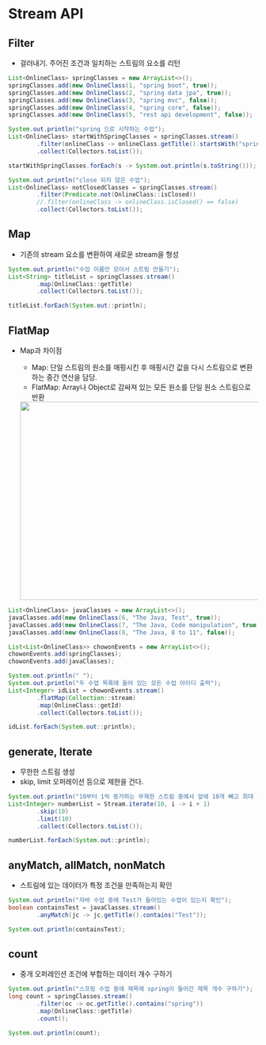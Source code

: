 # Stream API

## Filter

- 걸러내기. 주어진 조건과 일치하는 스트림의 요소를 리턴

```java
List<OnlineClass> springClasses = new ArrayList<>();
springClasses.add(new OnlineClass(1, "spring boot", true));
springClasses.add(new OnlineClass(2, "spring data jpa", true));
springClasses.add(new OnlineClass(3, "spring mvc", false));
springClasses.add(new OnlineClass(4, "spring core", false));
springClasses.add(new OnlineClass(5, "rest api development", false));

System.out.println("spring 으로 시작하는 수업");
List<OnlineClass> startWithSpringClasses = springClasses.stream()
        .filter(onlineClass -> onlineClass.getTitle().startsWith("spring"))
        .collect(Collectors.toList());

startWithSpringClasses.forEach(s -> System.out.println(s.toString()));

System.out.println("close 되지 않은 수업");
List<OnlineClass> notClosedClasses = springClasses.stream()
        .filter(Predicate.not(OnlineClass::isClosed))
        //.filter(onlineClass -> onlineClass.isClosed() == false)
        .collect(Collectors.toList());
```

## Map

- 기존의 stream 요소를 변환하여 새로운 stream을 형성

```java
System.out.println("수업 이름만 모아서 스트림 만들기");
List<String> titleList = springClasses.stream()
        .map(OnlineClass::getTitle)
        .collect(Collectors.toList());

titleList.forEach(System.out::println);
```

## FlatMap

- Map과 차이점
    - Map: 단일 스트림의 원소를 매핑시킨 후 매핑시간 값을 다시 스트림으로 변환하는 중간 연산을 담당.
    - FlatMap: Array나 Object로 감싸져 있는 모든 원소를 단일 원소 스트림으로 반환

    <img src="https://user-images.githubusercontent.com/52793122/151651560-c0c4da29-158c-4dc3-9990-5d4b52b22f16.png"  width="600" height="400"/>
    

```java
List<OnlineClass> javaClasses = new ArrayList<>();
javaClasses.add(new OnlineClass(6, "The Java, Test", true));
javaClasses.add(new OnlineClass(7, "The Java, Code manipulation", true));
javaClasses.add(new OnlineClass(8, "The Java, 8 to 11", false));

List<List<OnlineClass>> chowonEvents = new ArrayList<>();
chowonEvents.add(springClasses);
chowonEvents.add(javaClasses);

System.out.println(" ");
System.out.println("두 수업 목록에 들어 있는 모든 수업 아이디 출력");
List<Integer> idList = chowonEvents.stream()
        .flatMap(Collection::stream)
        .map(OnlineClass::getId)
        .collect(Collectors.toList());

idList.forEach(System.out::println);
```

## generate, Iterate

- 무한한 스트림 생성
- skip, limit 오퍼레이션 등으로 제한을 건다.

```java
System.out.println("10부터 1씩 증가하는 무제한 스트림 중에서 앞에 10개 빼고 최대 10개 까지만");
List<Integer> numberList = Stream.iterate(10, i -> i + 1)
        .skip(10)
        .limit(10)
        .collect(Collectors.toList());

numberList.forEach(System.out::println);
```

## anyMatch, allMatch, nonMatch

- 스트림에 있는 데이터가 특정 조건을 만족하는지 확인

```java
System.out.println("자바 수업 중에 Test가 들어있는 수업이 있는지 확인");
boolean containsTest = javaClasses.stream()
        .anyMatch(jc -> jc.getTitle().contains("Test"));

System.out.println(containsTest);
```

## count

- 중개 오퍼레인션 조건에 부합하는 데이터 개수 구하기

```java
System.out.println("스프링 수업 중에 제목에 spring이 들어간 제목 개수 구하기");
long count = springClasses.stream()
        .filter(oc -> oc.getTitle().contains("spring"))
        .map(OnlineClass::getTitle)
        .count();

System.out.println(count);
```
